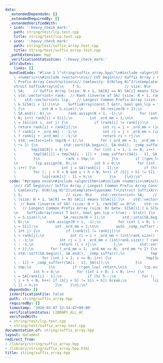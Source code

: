 ```yaml
---
data:
  _extendedDependsOn: []
  _extendedRequiredBy: []
  _extendedVerifiedWith:
  - icon: ':heavy_check_mark:'
    path: string/test/lcp.test.cpp
    title: string/test/lcp.test.cpp
  - icon: ':heavy_check_mark:'
    path: string/test/suffix_array.test.cpp
    title: string/test/suffix_array.test.cpp
  _pathExtension: hpp
  _verificationStatusIcon: ':heavy_check_mark:'
  attributes:
    links: []
  bundledCode: "#line 2 \"string/suffix_array.hpp\"\n#include <algorithm>\n#include\
    \ <numeric>\n#include <vector>\n\n// CUT begin\n// Suffix Array / Longest Common\
    \ Prefix Array Construction\n// Comlexity: O(N(log N)^2)\ntemplate<typename T>\n\
    struct SuffixArray\n{\n    T S;                    // size: N\n    std::vector<int>\
    \ SA;    // Suffix Array (size: N + 1, SA[0] == N) SA[i] means S[SA[i]:]\n   \
    \ std::vector<int> rank;  // Rank (inverse of SA) (size: N + 1, rank[N] == 0)\n\
    \    std::vector<int> lcp;   // Longest Common Prefix Array (size: N) betw. S[SA[i]:]\
    \ & S[SA[i + 1]:]\n\n    SuffixArray(const T &str, bool gen_lcp = true) : S(str)\
    \ {\n        int N = S.size();\n        SA.resize(N + 1);\n        std::iota(SA.begin(),\
    \ SA.end(), 0);\n        rank.assign(N + 1, -1);\n        for (int i = 0; i <\
    \ N; i++) rank[i] = S[i];\n        int _ord_mm = 1;\n\n        auto _comp_suffarr\
    \ = [&](int i, int j) {\n            if (rank[i] != rank[j])\n               \
    \ return rank[i] < rank[j];\n            int ri = i + _ord_mm < (int)rank.size()\
    \ ? rank[i + _ord_mm] : -1;\n            int rj = j + _ord_mm < (int)rank.size()\
    \ ? rank[j + _ord_mm] : -1;\n            return ri < rj;\n        };\n       \
    \ std::vector<int> tmp(N + 1);\n        for (_ord_mm = 1; _ord_mm <= N; _ord_mm\
    \ *= 2) {\n            std::sort(SA.begin(), SA.end(), _comp_suffarr);\n     \
    \       tmp[SA[0]] = 0;\n            for (int i = 1; i <= N; i++) {\n        \
    \        tmp[SA[i]] = tmp[SA[i - 1]] + _comp_suffarr(SA[i - 1], SA[i]);\n    \
    \        }\n            rank = tmp;\n        }\n        if (!gen_lcp) return;\n\
    \n        lcp.assign(N, 0);\n        int h = 0;\n        for (int i = 0; i < N;\
    \ i++) {\n            int j = SA[rank[i] - 1];\n            if (h) h--;\n    \
    \        for (; j + h < N and i + h < N; h++) if (S[j + h] != S[i + h]) break;\n\
    \            lcp[rank[i] - 1] = h;\n        }\n    }\n};\n"
  code: "#pragma once\n#include <algorithm>\n#include <numeric>\n#include <vector>\n\
    \n// CUT begin\n// Suffix Array / Longest Common Prefix Array Construction\n//\
    \ Comlexity: O(N(log N)^2)\ntemplate<typename T>\nstruct SuffixArray\n{\n    T\
    \ S;                    // size: N\n    std::vector<int> SA;    // Suffix Array\
    \ (size: N + 1, SA[0] == N) SA[i] means S[SA[i]:]\n    std::vector<int> rank;\
    \  // Rank (inverse of SA) (size: N + 1, rank[N] == 0)\n    std::vector<int> lcp;\
    \   // Longest Common Prefix Array (size: N) betw. S[SA[i]:] & S[SA[i + 1]:]\n\
    \n    SuffixArray(const T &str, bool gen_lcp = true) : S(str) {\n        int N\
    \ = S.size();\n        SA.resize(N + 1);\n        std::iota(SA.begin(), SA.end(),\
    \ 0);\n        rank.assign(N + 1, -1);\n        for (int i = 0; i < N; i++) rank[i]\
    \ = S[i];\n        int _ord_mm = 1;\n\n        auto _comp_suffarr = [&](int i,\
    \ int j) {\n            if (rank[i] != rank[j])\n                return rank[i]\
    \ < rank[j];\n            int ri = i + _ord_mm < (int)rank.size() ? rank[i + _ord_mm]\
    \ : -1;\n            int rj = j + _ord_mm < (int)rank.size() ? rank[j + _ord_mm]\
    \ : -1;\n            return ri < rj;\n        };\n        std::vector<int> tmp(N\
    \ + 1);\n        for (_ord_mm = 1; _ord_mm <= N; _ord_mm *= 2) {\n           \
    \ std::sort(SA.begin(), SA.end(), _comp_suffarr);\n            tmp[SA[0]] = 0;\n\
    \            for (int i = 1; i <= N; i++) {\n                tmp[SA[i]] = tmp[SA[i\
    \ - 1]] + _comp_suffarr(SA[i - 1], SA[i]);\n            }\n            rank =\
    \ tmp;\n        }\n        if (!gen_lcp) return;\n\n        lcp.assign(N, 0);\n\
    \        int h = 0;\n        for (int i = 0; i < N; i++) {\n            int j\
    \ = SA[rank[i] - 1];\n            if (h) h--;\n            for (; j + h < N and\
    \ i + h < N; h++) if (S[j + h] != S[i + h]) break;\n            lcp[rank[i] -\
    \ 1] = h;\n        }\n    }\n};\n"
  dependsOn: []
  isVerificationFile: false
  path: string/suffix_array.hpp
  requiredBy: []
  timestamp: '2020-03-07 22:54:47+09:00'
  verificationStatus: LIBRARY_ALL_AC
  verifiedWith:
  - string/test/lcp.test.cpp
  - string/test/suffix_array.test.cpp
documentation_of: string/suffix_array.hpp
layout: document
redirect_from:
- /library/string/suffix_array.hpp
- /library/string/suffix_array.hpp.html
title: string/suffix_array.hpp
---
```

